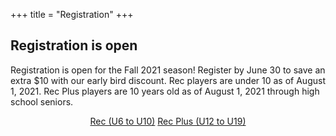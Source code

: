 +++
title = "Registration"
+++

## Registration is open

Registration is open for the Fall 2021 season!
Register by June 30 to save an extra $10 with our early bird
discount.
Rec players are under 10 as of August 1, 2021.
Rec Plus players are 10 years old as of August 1, 2021 through high school seniors.

<center>
  <a href="https://system.gotsport.com/programs/67812N093?reg_role=player" class="btn btn-template-primary btn-lg">Rec (U6 to U10)</a>
  <a href="https://system.gotsport.com/programs/8R8515270?reg_role=player" class="btn btn-template-primary btn-lg">Rec Plus (U12 to U19)</a>
</center>


<p><!-- space below buttons --></p>
